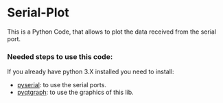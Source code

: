 # Serial-Plot
This is a Python Code, that allows to plot the data received from the serial port.

### Needed steps to use this code:

If you already have python 3.X installed you need to install:

- [pyserial](https://github.com/pyserial/pyserial): to use the serial ports.
- [pyqtgraph](http://www.pyqtgraph.org/): to use the graphics of this lib.
